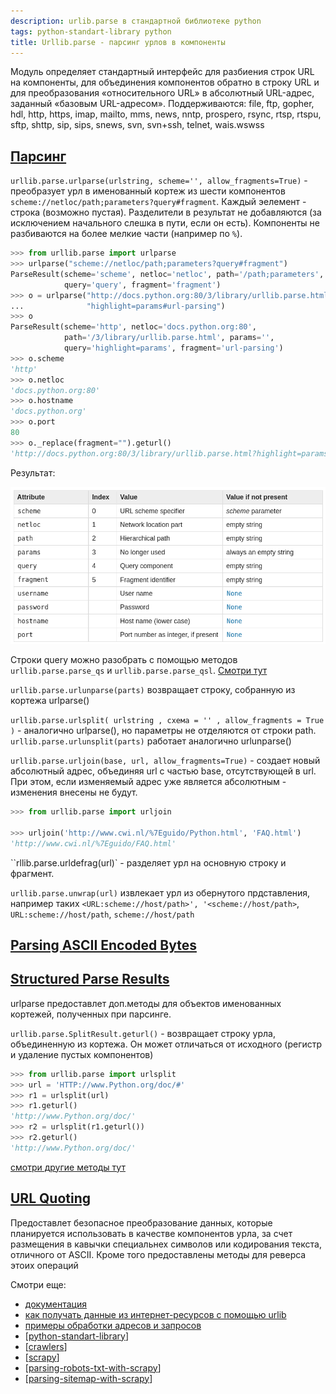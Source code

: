 ```yaml
---
description: urlib.parse в стандартной библиотеке python
tags: python-standart-library python
title: Urllib.parse - парсинг урлов в компоненты
---
```

Модуль определяет стандартный интерфейс для разбиения строк URL на компоненты, для объединения компонентов обратно в строку URL и для преобразования «относительного URL» в абсолютный URL-адрес, заданный «базовым URL-адресом». Поддерживаются: file, ftp, gopher, hdl, http, https, imap, mailto, mms, news, nntp, prospero, rsync, rtsp, rtspu, sftp, shttp, sip, sips, snews, svn, svn+ssh, telnet, wais.wswss

## [Парсинг](https://docs.python.org/3/library/urllib.parse.html#url-parsing)

`urllib.parse.urlparse(urlstring, scheme='', allow_fragments=True)` - преобразует урл в именованный кортеж из  шести компонентов `scheme://netloc/path;parameters?query#fragment`. Каждый эелемент - строка (возможно пустая). Разделители в результат не добавляются (за исключением начального слешка в пути, если он есть). Компоненты не разбиваются на более мелкие части (например по `%`).

```python
>>> from urllib.parse import urlparse
>>> urlparse("scheme://netloc/path;parameters?query#fragment")
ParseResult(scheme='scheme', netloc='netloc', path='/path;parameters', params='',
            query='query', fragment='fragment')
>>> o = urlparse("http://docs.python.org:80/3/library/urllib.parse.html?"
...              "highlight=params#url-parsing")
>>> o
ParseResult(scheme='http', netloc='docs.python.org:80',
            path='/3/library/urllib.parse.html', params='',
            query='highlight=params', fragment='url-parsing')
>>> o.scheme
'http'
>>> o.netloc
'docs.python.org:80'
>>> o.hostname
'docs.python.org'
>>> o.port
80
>>> o._replace(fragment="").geturl()
'http://docs.python.org:80/3/library/urllib.parse.html?highlight=params'
```

Результат:

![urlib parse](../attachments/2022-02-19-23-35-06.png)

Строки query можно разобрать с помощью методов `urllib.parse.parse_qs` и `urllib.parse.parse_qsl`. [Смотри тут](https://docs.python.org/3/library/urllib.parse.html#urllib.parse.parse_qs)

`urllib.parse.urlunparse(parts)` возвращает строку, собранную из кортежа urlparse()

`urllib.parse.urlsplit( urlstring , схема = '' , allow_fragments = True )` - аналогично urlparse(), но параметры не отделяются от строки path. `urllib.parse.urlunsplit(parts)` работает аналогично urlunparse()

`urllib.parse.urljoin(base, url, allow_fragments=True)` - создает новый абсолютный адрес, объединяя url с частью base, отсутствующей в url. При этом, если изменяемый адрес уже является абсолютным - изменения внесены не будут.

```python
>>> from urllib.parse import urljoin

>>> urljoin('http://www.cwi.nl/%7Eguido/Python.html', 'FAQ.html')
'http://www.cwi.nl/%7Eguido/FAQ.html'
```

``rllib.parse.urldefrag(url)` - разделяет урл на основную строку и фрагмент.

`urllib.parse.unwrap(url)` извлекает урл из обернутого прдставления, например таких `<URL:scheme://host/path>', '<scheme://host/path>`, `URL:scheme://host/path`, `scheme://host/path`

## [Parsing ASCII Encoded Bytes](https://docs.python.org/3/library/urllib.parse.html#parsing-ascii-encoded-bytes)

## [Structured Parse Results](https://docs.python.org/3/library/urllib.parse.html#structured-parse-results)

urlparse предоставлет доп.методы для объектов именованных кортежей, полученных при парсинге.

`urllib.parse.SplitResult.geturl()` - возвращает строку урла, объединенную из кортежа. Он может отличаться от исходного (регистр и удаление пустых компонентов)

```python
>>> from urllib.parse import urlsplit
>>> url = 'HTTP://www.Python.org/doc/#'
>>> r1 = urlsplit(url)
>>> r1.geturl()
'http://www.Python.org/doc/'
>>> r2 = urlsplit(r1.geturl())
>>> r2.geturl()
'http://www.Python.org/doc/'
```

[смотри другие методы тут](https://docs.python.org/3/library/urllib.parse.html#structured-parse-results)

## [URL Quoting](https://docs.python.org/3/library/urllib.parse.html#url-quoting)

Предоставлет безопасное преобразование данных, которые планируется использовать в качестве компонентов урла, за счет размещения в кавычки специальнех символов или кодирования текста, отличного от ASCII. Кроме того предоставлены методы для реверса этоих операций

Смотри еще:

- [документация](https://docs.python.org/3/library/urllib.parse.html)
- [как получать данные из интернет-ресурсов с помощью urlib](https://docs.python.org/3/howto/urllib2.html#urllib-howto)
- [примеры обработки адресов и запросов](https://docs.python.org/3/library/urllib.request.html#examples)
- [[python-standart-library]]
- [[crawlers]]
- [[scrapy]]
- [[parsing-robots-txt-with-scrapy]]
- [[parsing-sitemap-with-scrapy]]

[//begin]: # "Autogenerated link references for markdown compatibility"
[python-standart-library]: ..%2Flists%2Fpython-standart-library "Стандартная библиотека python и полезные ресурсы"
[crawlers]: ..%2Flists%2Fcrawlers "Crawlers"
[scrapy]: scrapy "Scrapy"
[parsing-robots-txt-with-scrapy]: parsing-robots-txt-with-scrapy "Parsing robots txt with scrapy"
[parsing-sitemap-with-scrapy]: parsing-sitemap-with-scrapy "Parsing sitemap with scrapy"
[//end]: # "Autogenerated link references"